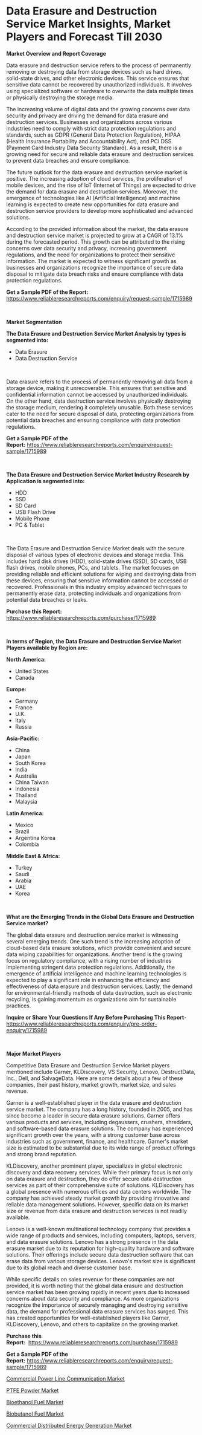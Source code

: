 <p><h1>Data Erasure and Destruction Service Market Insights, Market Players and Forecast Till 2030</h1></p><p><strong>Market Overview and Report Coverage</strong></p>
<p><p>Data erasure and destruction service refers to the process of permanently removing or destroying data from storage devices such as hard drives, solid-state drives, and other electronic devices. This service ensures that sensitive data cannot be recovered by unauthorized individuals. It involves using specialized software or hardware to overwrite the data multiple times or physically destroying the storage media.</p><p>The increasing volume of digital data and the growing concerns over data security and privacy are driving the demand for data erasure and destruction services. Businesses and organizations across various industries need to comply with strict data protection regulations and standards, such as GDPR (General Data Protection Regulation), HIPAA (Health Insurance Portability and Accountability Act), and PCI DSS (Payment Card Industry Data Security Standard). As a result, there is a growing need for secure and reliable data erasure and destruction services to prevent data breaches and ensure compliance.</p><p>The future outlook for the data erasure and destruction service market is positive. The increasing adoption of cloud services, the proliferation of mobile devices, and the rise of IoT (Internet of Things) are expected to drive the demand for data erasure and destruction services. Moreover, the emergence of technologies like AI (Artificial Intelligence) and machine learning is expected to create new opportunities for data erasure and destruction service providers to develop more sophisticated and advanced solutions.</p><p>According to the provided information about the market, the data erasure and destruction service market is projected to grow at a CAGR of 13.1% during the forecasted period. This growth can be attributed to the rising concerns over data security and privacy, increasing government regulations, and the need for organizations to protect their sensitive information. The market is expected to witness significant growth as businesses and organizations recognize the importance of secure data disposal to mitigate data breach risks and ensure compliance with data protection regulations.</p></p>
<p><strong>Get a Sample PDF of the Report:</strong> <a href="https://www.reliableresearchreports.com/enquiry/request-sample/1715989">https://www.reliableresearchreports.com/enquiry/request-sample/1715989</a></p>
<p>&nbsp;</p>
<p><strong>Market Segmentation</strong></p>
<p><strong>The Data Erasure and Destruction Service Market Analysis by types is segmented into:</strong></p>
<p><ul><li>Data Erasure</li><li>Data Destruction Service</li></ul></p>
<p>&nbsp;</p>
<p><p>Data erasure refers to the process of permanently removing all data from a storage device, making it unrecoverable. This ensures that sensitive and confidential information cannot be accessed by unauthorized individuals. On the other hand, data destruction service involves physically destroying the storage medium, rendering it completely unusable. Both these services cater to the need for secure disposal of data, protecting organizations from potential data breaches and ensuring compliance with data protection regulations.</p></p>
<p><strong>Get a Sample PDF of the Report:</strong>&nbsp;<a href="https://www.reliableresearchreports.com/enquiry/request-sample/1715989">https://www.reliableresearchreports.com/enquiry/request-sample/1715989</a></p>
<p>&nbsp;</p>
<p><strong>The Data Erasure and Destruction Service Market Industry Research by Application is segmented into:</strong></p>
<p><ul><li>HDD</li><li>SSD</li><li>SD Card</li><li>USB Flash Drive</li><li>Mobile Phone</li><li>PC & Tablet</li></ul></p>
<p>&nbsp;</p>
<p><p>The Data Erasure and Destruction Service Market deals with the secure disposal of various types of electronic devices and storage media. This includes hard disk drives (HDD), solid-state drives (SSD), SD cards, USB flash drives, mobile phones, PCs, and tablets. The market focuses on providing reliable and efficient solutions for wiping and destroying data from these devices, ensuring that sensitive information cannot be accessed or recovered. Professionals in this industry employ advanced techniques to permanently erase data, protecting individuals and organizations from potential data breaches or leaks.</p></p>
<p><strong>Purchase this Report:</strong>&nbsp; <a href="https://www.reliableresearchreports.com/purchase/1715989">https://www.reliableresearchreports.com/purchase/1715989</a></p>
<p>&nbsp;</p>
<p><strong>In terms of Region, the Data Erasure and Destruction Service Market Players available by Region are:</strong></p>
<p>
    <p> <strong> North America: </strong>
        <ul>
            <li>United States</li>
            <li>Canada</li>
        </ul>
        </p> 
    <p> <strong> Europe: </strong>
        <ul>
            <li>Germany</li>
            <li>France</li>
            <li>U.K.</li>
            <li>Italy</li>
            <li>Russia</li>
        </ul>
        </p> 
    <p> <strong> Asia-Pacific: </strong>
        <ul>
            <li>China</li>
            <li>Japan</li>
            <li>South Korea</li>
            <li>India</li>
            <li>Australia</li>
            <li>China Taiwan</li>
            <li>Indonesia</li>
            <li>Thailand</li>
            <li>Malaysia</li>
        </ul>
        </p> 
    <p> <strong> Latin America: </strong>
        <ul>
            <li>Mexico</li>
            <li>Brazil</li>
            <li>Argentina Korea</li>
            <li>Colombia</li>
        </ul>
        </p> 
    <p> <strong> Middle East & Africa: </strong>
        <ul>
            <li>Turkey</li>
            <li>Saudi</li>
            <li>Arabia</li>
            <li>UAE</li>
            <li>Korea</li>
        </ul>
    </p>
    </p>
<p>&nbsp;</p>
<p><strong>What are the Emerging Trends in the Global Data Erasure and Destruction Service market?</strong></p>
<p><p>The global data erasure and destruction service market is witnessing several emerging trends. One such trend is the increasing adoption of cloud-based data erasure solutions, which provide convenient and secure data wiping capabilities for organizations. Another trend is the growing focus on regulatory compliance, with a rising number of industries implementing stringent data protection regulations. Additionally, the emergence of artificial intelligence and machine learning technologies is expected to play a significant role in enhancing the efficiency and effectiveness of data erasure and destruction services. Lastly, the demand for environmental-friendly methods of data destruction, such as electronic recycling, is gaining momentum as organizations aim for sustainable practices.</p></p>
<p><strong>Inquire or Share Your Questions If Any Before Purchasing This Report</strong>- <a href="https://www.reliableresearchreports.com/enquiry/pre-order-enquiry/1715989">https://www.reliableresearchreports.com/enquiry/pre-order-enquiry/1715989</a></p>
<p>&nbsp;</p>
<p><strong>Major Market Players</strong></p>
<p><p>Competitive Data Erasure and Destruction Service Market players mentioned include Garner, KLDiscovery, VS Security, Lenovo, DestructData, Inc., Dell, and SalvageData. Here are some details about a few of these companies, their past history, market growth, market size, and sales revenue.</p><p>Garner is a well-established player in the data erasure and destruction service market. The company has a long history, founded in 2005, and has since become a leader in secure data erasure solutions. Garner offers various products and services, including degaussers, crushers, shredders, and software-based data erasure solutions. The company has experienced significant growth over the years, with a strong customer base across industries such as government, finance, and healthcare. Garner's market size is estimated to be substantial due to its wide range of product offerings and strong brand reputation.</p><p>KLDiscovery, another prominent player, specializes in global electronic discovery and data recovery services. While their primary focus is not only on data erasure and destruction, they do offer secure data destruction services as part of their comprehensive suite of solutions. KLDiscovery has a global presence with numerous offices and data centers worldwide. The company has achieved steady market growth by providing innovative and reliable data management solutions. However, specific data on its market size or revenue from data erasure and destruction services is not readily available.</p><p>Lenovo is a well-known multinational technology company that provides a wide range of products and services, including computers, laptops, servers, and data erasure solutions. Lenovo has a strong presence in the data erasure market due to its reputation for high-quality hardware and software solutions. Their offerings include secure data destruction software that can erase data from various storage devices. Lenovo's market size is significant due to its global reach and diverse customer base.</p><p>While specific details on sales revenue for these companies are not provided, it is worth noting that the global data erasure and destruction service market has been growing rapidly in recent years due to increased concerns about data security and compliance. As more organizations recognize the importance of securely managing and destroying sensitive data, the demand for professional data erasure services has surged. This has created opportunities for well-established players like Garner, KLDiscovery, Lenovo, and others to capitalize on the growing market.</p></p>
<p><strong>Purchase this Report:</strong>&nbsp;&nbsp;<a href="https://www.reliableresearchreports.com/purchase/1715989">https://www.reliableresearchreports.com/purchase/1715989</a></p>
<p></p>
<p><strong>Get a Sample PDF of the Report:</strong>&nbsp;<a href="https://www.reliableresearchreports.com/enquiry/request-sample/1715989">https://www.reliableresearchreports.com/enquiry/request-sample/1715989</a></p>
<p><p><a href="https://medium.com/@greisdukagjini2014/commercial-power-line-communication-market-furnishes-information-on-market-share-market-trends-82527903bd8d">Commercial Power Line Communication Market</a></p><p><a href="https://www.linkedin.com/pulse/ptfe-powder-market-challenges-opportunities-growth-drivers-kdwac/">PTFE Powder Market</a></p><p><a href="https://www.linkedin.com/pulse/bioethanol-fuel-market-size-growth-forecast-from-2023-ivrpc/">Bioethanol Fuel Market</a></p><p><a href="https://www.linkedin.com/pulse/decoding-biobutanol-fuel-market-deep-dive-latest-trends-77nzc/">Biobutanol Fuel Market</a></p><p><a href="https://medium.com/@loretamusaj85/commercial-distributed-energy-generation-market-focuses-on-market-share-size-and-projected-82bc67c975c8">Commercial Distributed Energy Generation Market</a></p></p>